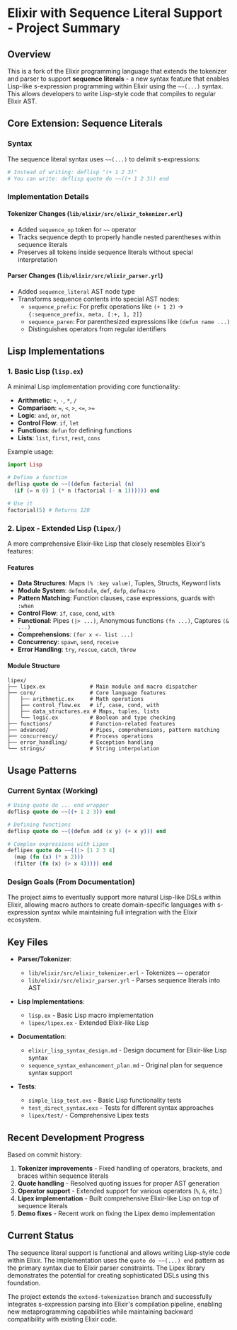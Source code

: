 # Elixir with Sequence Literal Support - Project Summary

## Overview

This is a fork of the Elixir programming language that extends the tokenizer and parser to support **sequence literals** - a new syntax feature that enables Lisp-like s-expression programming within Elixir using the `~~(...)` syntax. This allows developers to write Lisp-style code that compiles to regular Elixir AST.

## Core Extension: Sequence Literals

### Syntax
The sequence literal syntax uses `~~(...)` to delimit s-expressions:
```elixir
# Instead of writing: deflisp "(+ 1 2 3)"
# You can write: deflisp quote do ~~((+ 1 2 3)) end
```

### Implementation Details

#### Tokenizer Changes (`lib/elixir/src/elixir_tokenizer.erl`)
- Added `sequence_op` token for `~~` operator
- Tracks sequence depth to properly handle nested parentheses within sequence literals
- Preserves all tokens inside sequence literals without special interpretation

#### Parser Changes (`lib/elixir/src/elixir_parser.yrl`)
- Added `sequence_literal` AST node type
- Transforms sequence contents into special AST nodes:
  - `sequence_prefix`: For prefix operations like `(+ 1 2)` → `{:sequence_prefix, meta, [:+, 1, 2]}`
  - `sequence_paren`: For parenthesized expressions like `(defun name ...)`
  - Distinguishes operators from regular identifiers

## Lisp Implementations

### 1. Basic Lisp (`lisp.ex`)
A minimal Lisp implementation providing core functionality:
- **Arithmetic**: `+`, `-`, `*`, `/`
- **Comparison**: `=`, `<`, `>`, `<=`, `>=`
- **Logic**: `and`, `or`, `not`
- **Control Flow**: `if`, `let`
- **Functions**: `defun` for defining functions
- **Lists**: `list`, `first`, `rest`, `cons`

Example usage:
```elixir
import Lisp

# Define a function
deflisp quote do ~~((defun factorial (n) 
  (if (= n 0) 1 (* n (factorial (- n 1)))))) end

# Use it
factorial(5) # Returns 120
```

### 2. Lipex - Extended Lisp (`lipex/`)
A more comprehensive Elixir-like Lisp that closely resembles Elixir's features:

#### Features
- **Data Structures**: Maps `(% :key value)`, Tuples, Structs, Keyword lists
- **Module System**: `defmodule`, `def`, `defp`, `defmacro`
- **Pattern Matching**: Function clauses, case expressions, guards with `:when`
- **Control Flow**: `if`, `case`, `cond`, `with`
- **Functional**: Pipes `(|> ...)`, Anonymous functions `(fn ...)`, Captures `(& ...)`
- **Comprehensions**: `(for x <- list ...)`
- **Concurrency**: `spawn`, `send`, `receive`
- **Error Handling**: `try`, `rescue`, `catch`, `throw`

#### Module Structure
```
lipex/
├── lipex.ex              # Main module and macro dispatcher
├── core/                 # Core language features
│   ├── arithmetic.ex     # Math operations
│   ├── control_flow.ex   # if, case, cond, with
│   ├── data_structures.ex # Maps, tuples, lists
│   └── logic.ex          # Boolean and type checking
├── functions/            # Function-related features
├── advanced/             # Pipes, comprehensions, pattern matching
├── concurrency/          # Process operations
├── error_handling/       # Exception handling
└── strings/              # String interpolation
```

## Usage Patterns

### Current Syntax (Working)
```elixir
# Using quote do ... end wrapper
deflisp quote do ~~((+ 1 2 3)) end

# Defining functions
deflisp quote do ~~((defun add (x y) (+ x y))) end

# Complex expressions with Lipex
deflipex quote do ~~((|> [1 2 3 4]
  (map (fn (x) (* x 2)))
  (filter (fn (x) (> x 4))))) end
```

### Design Goals (From Documentation)
The project aims to eventually support more natural Lisp-like DSLs within Elixir, allowing macro authors to create domain-specific languages with s-expression syntax while maintaining full integration with the Elixir ecosystem.

## Key Files

- **Parser/Tokenizer**: 
  - `lib/elixir/src/elixir_tokenizer.erl` - Tokenizes `~~` operator
  - `lib/elixir/src/elixir_parser.yrl` - Parses sequence literals into AST

- **Lisp Implementations**:
  - `lisp.ex` - Basic Lisp macro implementation
  - `lipex/lipex.ex` - Extended Elixir-like Lisp

- **Documentation**:
  - `elixir_lisp_syntax_design.md` - Design document for Elixir-like Lisp syntax
  - `sequence_syntax_enhancement_plan.md` - Original plan for sequence syntax support

- **Tests**:
  - `simple_lisp_test.exs` - Basic Lisp functionality tests
  - `test_direct_syntax.exs` - Tests for different syntax approaches
  - `lipex/test/` - Comprehensive Lipex tests

## Recent Development Progress

Based on commit history:
1. **Tokenizer improvements** - Fixed handling of operators, brackets, and braces within sequence literals
2. **Quote handling** - Resolved quoting issues for proper AST generation
3. **Operator support** - Extended support for various operators (`%`, `&`, etc.)
4. **Lipex implementation** - Built comprehensive Elixir-like Lisp on top of sequence literals
5. **Demo fixes** - Recent work on fixing the Lipex demo implementation

## Current Status

The sequence literal support is functional and allows writing Lisp-style code within Elixir. The implementation uses the `quote do ~~(...) end` pattern as the primary syntax due to Elixir parser constraints. The Lipex library demonstrates the potential for creating sophisticated DSLs using this foundation.

The project extends the `extend-tokenization` branch and successfully integrates s-expression parsing into Elixir's compilation pipeline, enabling new metaprogramming capabilities while maintaining backward compatibility with existing Elixir code.